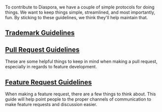 To contribute to Diaspora, we have a couple of simple protocols for doing things. We want to keep things simple, streamlined, and most importantly, fun. By sticking to these guidelines, we think they'll help maintain that.

## [Trademark Guidelines](https://github.com/diaspora/diaspora/wiki/Trademark-guidelines)

## [Pull Request Guidelines](https://github.com/diaspora/diaspora/wiki/Pull-Request-Guidelines)
These are some helpful things to keep in mind when making a pull request, especially in regards to feature development.

## [Feature Request Guidelines](https://github.com/diaspora/diaspora/wiki/Feature-Request-Guidelines)
When making a feature request, there are a few things to think about. This guide will help point people to the proper channels of communication to make feature requests and discussion easier.